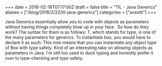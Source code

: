 +++
date = 2016-02-18T07:17:00Z
draft = false
title = "TIL - Java Generics"
aliases = ["/blog/2016/2/22/til-java-generics"]
categories = ["avsnitt"]
+++

Java Generics essentially allow you to code with objects as parameters without having things completely blow up in your face.&nbsp;
So how do they work? The syntax for them is as follows:
T, which stands for type, is one of the many parameters for generics. To instantiate box, you would have to declare it as such:
This now means that you can instantiate any object type of Box with type safety.
Kind of an interesting take on allowing objects as parameters in Java. I'm still too used to duck typing and honestly prefer it over to type-checking and type safety.

